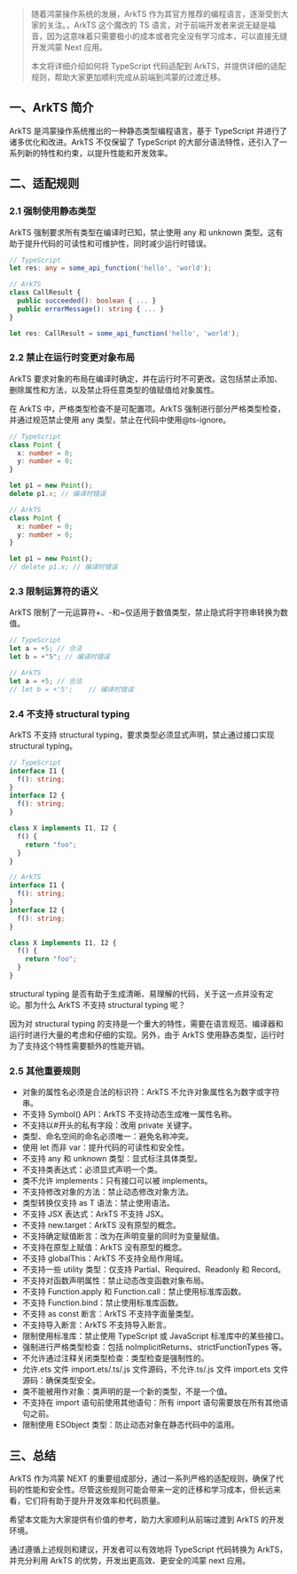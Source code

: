 > 随着鸿蒙操作系统的发展，ArkTS 作为其官方推荐的编程语言，逐渐受到大家的关注。，ArkTS 这个魔改的 TS 语言，对于前端开发者来说无疑是福音，因为这意味着只需要极小的成本或者完全没有学习成本，可以直接无缝开发鸿蒙 Next 应用。
>
> 本文将详细介绍如何将 TypeScript 代码适配到 ArkTS，并提供详细的适配规则，帮助大家更加顺利完成从前端到鸿蒙的过渡迁移。

## 一、ArkTS 简介

ArkTS 是鸿蒙操作系统推出的一种静态类型编程语言，基于 TypeScript 并进行了诸多优化和改进。ArkTS 不仅保留了 TypeScript 的大部分语法特性，还引入了一系列新的特性和约束，以提升性能和开发效率。

## 二、适配规则

### 2.1 强制使用静态类型

ArkTS 强制要求所有类型在编译时已知，禁止使用 any 和 unknown 类型。这有助于提升代码的可读性和可维护性，同时减少运行时错误。

```ts
// TypeScript
let res: any = some_api_function('hello', 'world');

// ArkTS
class CallResult {
  public succeeded(): boolean { ... }
  public errorMessage(): string { ... }
}

let res: CallResult = some_api_function('hello', 'world');
```

### 2.2 禁止在运行时变更对象布局

ArkTS 要求对象的布局在编译时确定，并在运行时不可更改。这包括禁止添加、删除属性和方法，以及禁止将任意类型的值赋值给对象属性。

在 ArkTS 中，严格类型检查不是可配置项。ArkTS 强制进行部分严格类型检查，并通过规范禁止使用 any 类型，禁止在代码中使用@ts-ignore。

```ts
// TypeScript
class Point {
  x: number = 0;
  y: number = 0;
}

let p1 = new Point();
delete p1.x; // 编译时错误

// ArkTS
class Point {
  x: number = 0;
  y: number = 0;
}

let p1 = new Point();
// delete p1.x; // 编译时错误
```

### 2.3 限制运算符的语义

ArkTS 限制了一元运算符+、-和~仅适用于数值类型，禁止隐式将字符串转换为数值。

```ts
// TypeScript
let a = +5; // 合法
let b = +"5"; // 编译时错误

// ArkTS
let a = +5; // 合法
// let b = +'5';    // 编译时错误
```

### 2.4 不支持 structural typing

ArkTS 不支持 structural typing，要求类型必须显式声明，禁止通过接口实现 structural typing。

```ts
// TypeScript
interface I1 {
  f(): string;
}
interface I2 {
  f(): string;
}

class X implements I1, I2 {
  f() {
    return "foo";
  }
}

// ArkTS
interface I1 {
  f(): string;
}
interface I2 {
  f(): string;
}

class X implements I1, I2 {
  f() {
    return "foo";
  }
}
```

structural typing 是否有助于生成清晰、易理解的代码，关于这一点并没有定论。那为什么 ArkTS 不支持 structural typing 呢？

因为对 structural typing 的支持是一个重大的特性，需要在语言规范、编译器和运行时进行大量的考虑和仔细的实现。另外，由于 ArkTS 使用静态类型，运行时为了支持这个特性需要额外的性能开销。

### 2.5 其他重要规则

- 对象的属性名必须是合法的标识符：ArkTS 不允许对象属性名为数字或字符串。
- 不支持 Symbol() API：ArkTS 不支持动态生成唯一属性名称。
- 不支持以#开头的私有字段：改用 private 关键字。
- 类型、命名空间的命名必须唯一：避免名称冲突。
- 使用 let 而非 var：提升代码的可读性和安全性。
- 不支持 any 和 unknown 类型：显式标注具体类型。
- 不支持类表达式：必须显式声明一个类。
- 类不允许 implements：只有接口可以被 implements。
- 不支持修改对象的方法：禁止动态修改对象方法。
- 类型转换仅支持 as T 语法：禁止使用<type>语法。
- 不支持 JSX 表达式：ArkTS 不支持 JSX。
- 不支持 new.target：ArkTS 没有原型的概念。
- 不支持确定赋值断言：改为在声明变量的同时为变量赋值。
- 不支持在原型上赋值：ArkTS 没有原型的概念。
- 不支持 globalThis：ArkTS 不支持全局作用域。
- 不支持一些 utility 类型：仅支持 Partial、Required、Readonly 和 Record。
- 不支持对函数声明属性：禁止动态改变函数对象布局。
- 不支持 Function.apply 和 Function.call：禁止使用标准库函数。
- 不支持 Function.bind：禁止使用标准库函数。
- 不支持 as const 断言：ArkTS 不支持字面量类型。
- 不支持导入断言：ArkTS 不支持导入断言。
- 限制使用标准库：禁止使用 TypeScript 或 JavaScript 标准库中的某些接口。
- 强制进行严格类型检查：包括 noImplicitReturns、strictFunctionTypes 等。
- 不允许通过注释关闭类型检查：类型检查是强制性的。
- 允许.ets 文件 import.ets/.ts/.js 文件源码，不允许.ts/.js 文件 import.ets 文件源码：确保类型安全。
- 类不能被用作对象：类声明的是一个新的类型，不是一个值。
- 不支持在 import 语句前使用其他语句：所有 import 语句需要放在所有其他语句之前。
- 限制使用 ESObject 类型：防止动态对象在静态代码中的滥用。

## 三、总结

ArkTS 作为鸿蒙 NEXT 的重要组成部分，通过一系列严格的适配规则，确保了代码的性能和安全性。尽管这些规则可能会带来一定的迁移和学习成本，但长远来看，它们将有助于提升开发效率和代码质量。

希望本文能为大家提供有价值的参考，助力大家顺利从前端过渡到 ArkTS 的开发环境。

通过遵循上述规则和建议，开发者可以有效地将 TypeScript 代码转换为 ArkTS，并充分利用 ArkTS 的优势，开发出更高效、更安全的鸿蒙 next 应用。
